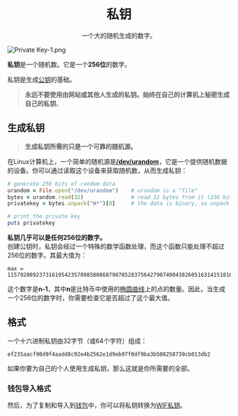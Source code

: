 # <center>私钥</center>
<center>一个大的随机生成的数字。</center>

![Private Key-1.png](img/Private%20Key-1%20(1).png)

**私钥**是一个随机数。它是一个**256位**的数字。

私钥是生成[公钥](../Public%20Key/Public%20Key.md)的基础。

>**永远不要使用由网站或其他人生成的私钥。始终在自己的计算机上秘密生成自己的私钥**。

## 生成私钥
>**生成私钥所需的只是一个可靠的随机源。**

在Linux计算机上，一个简单的随机源是[**/dev/urandom**](https://linux.die.net/man/4/urandom)，它是一个提供随机数据的设备。你可以通过读取这个设备来获取随机数，从而生成私钥：
```ruby
# generate 256 bits of random data
urandom = File.open("/dev/urandom")    # urandom is a "file"
bytes = urandom.read(32)               # read 32 bytes from it (256 bits)
privatekey = bytes.unpack("H*")[0]     # the data is binary, so unpack it to hexadecimal

# print the private key
puts privatekey
```

**私钥几乎可以是任何256位的数字。**  
创建公钥时，私钥会经过一个特殊的数学函数处理，而这个函数只能处理不超过256位的数字。其最大值为：
```
max = 115792089237316195423570985008687907852837564279074904382605163141518161494336

```
这个数字是**n-1**，其中**n**是比特币中使用的[椭圆曲线](https://cryptobook.nakov.com/digital-signatures/ecdsa-sign-verify-messages)上的点的数量。因此，当生成一个256位的数字时，你需要检查它是否超过了这个最大值。

## 格式
一个十六进制私钥由32字节（或64个字符）组成：
```
ef235aacf90d9f4aadd8c92e4b2562e1d9eb97f0df9ba3b508258739cb013db2
```
如果你要为自己的个人使用生成私钥，那么这就是你所需要的全部。

### 钱包导入格式

然后，为了复制和导入到[钱包](../../../Beginners/Getting%20Started/getting-started/getting%20started.md)中，你可以将私钥转换为[WIF私钥](./WIF%20Private%20Key/WIF%20Private%20Key.md)。